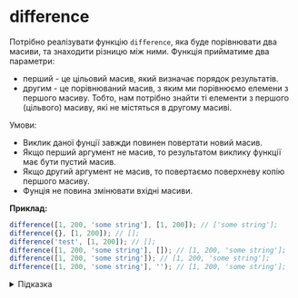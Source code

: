 # difference

Потрібно реалізувати функцію `difference`, яка буде порівнювати два масиви, та знаходити різницю між ними.
Функція прийматиме два параметри:
- перший - це цільовий масив, який визначає порядок результатів.
- другим - це порівнюваний масив, з яким ми порівнюємо елемени з першого масиву.
Тобто, нам потрібно знайти ті елементи з першого (цільвого) масиву, які не містяться в другому масиві.

Умови:
- Виклик даної фунції завжди повинен повертати новий масив.
- Якщо перший аргумент не масив, то результатом виклику функції має бути пустий масив.
- Якщо другий аргумент не масив, то повертаємо поверхневу копію першого масиву.
- Фунція не повина змінювати вхідні масиви.

**Приклад:**

```js
difference([1, 200, 'some string'], [1, 200]); // ['some string'];
difference({}, [1, 200]); // [];
difference('test', [1, 200]); // [];
difference([1, 200, 'some string'], []); // [1, 200, 'some string'];
difference([1, 200, 'some string']); // [1, 200, 'some string'];
difference([1, 200, 'some string'], ''); // [1, 200, 'some string'];
```

<details>
  <summary>Підказка</summary>

___

Зверніть увагу на методи:
- [Array.isArray()](https://developer.mozilla.org/en-US/docs/Web/JavaScript/Reference/Global_Objects/Array/isArray)
- [Array.prototype.filter()](https://developer.mozilla.org/ru/docs/Web/JavaScript/Reference/Global_Objects/Array/filter)
- [Array.prototype.includes()](https://developer.mozilla.org/ru/docs/Web/JavaScript/Reference/Global_Objects/Array/includes)

Також не забуваймо про [Spread syntax](https://developer.mozilla.org/en-US/docs/Web/JavaScript/Reference/Operators/Spread_syntax).


## Алгоритм дій
1. Перевірити вхідні аргументи, чи є вони масивами.
2. Відфільтрувати елементи першого масиву по наявності їх в другому масиві.
3. Повернути результат, в залежності від кроків 1 та 2.


</details>

